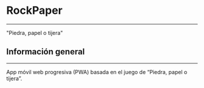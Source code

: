 # RockPaper
***
"Piedra, papel o tijera"
## Información general
***
App móvil web progresiva (PWA) basada en el juego de “Piedra, papel o tijera”.

